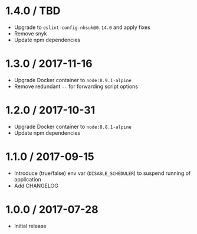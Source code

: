 1.4.0 / TBD
==================
- Upgrade to `eslint-config-nhsuk@0.14.0` and apply fixes
- Remove snyk
- Update npm dependencies

1.3.0 / 2017-11-16
==================
- Upgrade Docker container to `node:8.9.1-alpine`
- Remove redundant `--` for forwarding script options

1.2.0 / 2017-10-31
==================
- Upgrade Docker container to `node:8.8.1-alpine`
- Update npm dependencies

1.1.0 / 2017-09-15
==================
- Introduce (true/false) env var (`DISABLE_SCHEDULER`) to suspend running of application
- Add CHANGELOG

1.0.0 / 2017-07-28
==================
- Initial release
